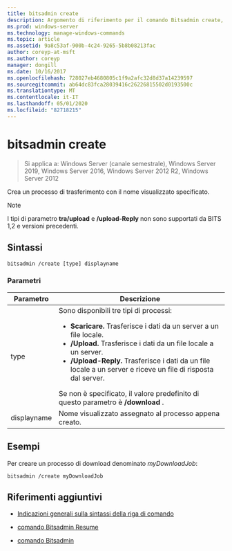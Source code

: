 ```yaml
---
title: bitsadmin create
description: Argomento di riferimento per il comando Bitsadmin create, che crea un processo di trasferimento con il nome visualizzato specificato.
ms.prod: windows-server
ms.technology: manage-windows-commands
ms.topic: article
ms.assetid: 9a8c53af-900b-4c24-9265-5b8b08213fac
author: coreyp-at-msft
ms.author: coreyp
manager: dongill
ms.date: 10/16/2017
ms.openlocfilehash: 728027eb4680805c1f9a2afc32d8d37a14239597
ms.sourcegitcommit: ab64dc83fca28039416c26226815502d0193500c
ms.translationtype: MT
ms.contentlocale: it-IT
ms.lasthandoff: 05/01/2020
ms.locfileid: "82718215"
---
```

# <a name="bitsadmin-create"></a>bitsadmin create

> Si applica a: Windows Server (canale semestrale), Windows Server 2019, Windows Server 2016, Windows Server 2012 R2, Windows Server 2012

Crea un processo di trasferimento con il nome visualizzato specificato.

> [!NOTE]
> I tipi di parametro **tra/upload** e **/upload-Reply** non sono supportati da BITS 1,2 e versioni precedenti.

## <a name="syntax"></a>Sintassi

```
bitsadmin /create [type] displayname
```

### <a name="parameters"></a>Parametri

| Parametro | Descrizione |
| ------- | -------- |
| type | Sono disponibili tre tipi di processi:<ul><li>**Scaricare.** Trasferisce i dati da un server a un file locale.</li><li>**/Upload.** Trasferisce i dati da un file locale a un server.</li><li>**/Upload-Reply.** Trasferisce i dati da un file locale a un server e riceve un file di risposta dal server.</li></ul>Se non è specificato, il valore predefinito di questo parametro è **/download** . |
| displayname | Nome visualizzato assegnato al processo appena creato. |

## <a name="examples"></a>Esempi

Per creare un processo di download denominato *myDownloadJob*:

```
bitsadmin /create myDownloadJob
```

## <a name="additional-references"></a>Riferimenti aggiuntivi

- [Indicazioni generali sulla sintassi della riga di comando](command-line-syntax-key.md)

- [comando Bitsadmin Resume](bitsadmin-resume.md)

- [comando Bitsadmin](bitsadmin.md)
